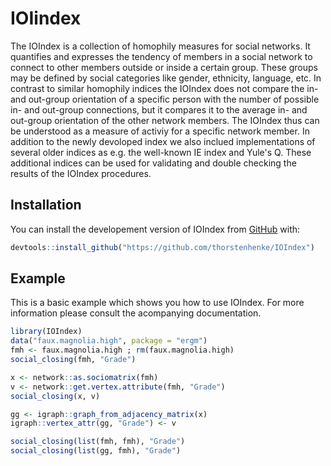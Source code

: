 # IOIindex

The IOIndex is a collection of homophily measures for social networks. It quantifies and  expresses the tendency of members in a social network to connect to other members outside or  inside a certain group. These groups may be defined by social categories like gender,  ethnicity, language, etc. In contrast to similar homophily indices the IOIndex does not compare  the in- and out-group orientation of a specific person with the number of possible in- and out-group  connections, but it compares it to the average in- and out-group orientation of the other  network members. The IOIndex thus can be understood as a measure of activiy for a specific network  member. In addition to the newly devoloped index we also inclued implementations of several older indices  as e.g. the well-known IE index and Yule's Q. These additional indices  can be used for validating  and double checking the results of the IOIndex procedures. 

## Installation

You can install the developement version of IOIndex from [GitHub](https://github.com/thorstenhenke/IOIndex) with:

``` r
devtools::install_github("https://github.com/thorstenhenke/IOIndex")
```

## Example

This is a basic example which shows you how to use IOIndex. For more information please consult the acompanying documentation. 

``` r
library(IOIndex)
data("faux.magnolia.high", package = "ergm")
fmh <- faux.magnolia.high ; rm(faux.magnolia.high)
social_closing(fmh, "Grade")

x <- network::as.sociomatrix(fmh)
v <- network::get.vertex.attribute(fmh, "Grade")
social_closing(x, v)

gg <- igraph::graph_from_adjacency_matrix(x)
igraph::vertex_attr(gg, "Grade") <- v

social_closing(list(fmh, fmh), "Grade")
social_closing(list(gg, fmh), "Grade")
```

